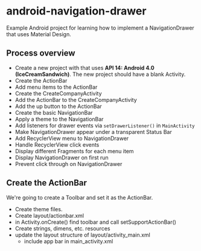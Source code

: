# android-navigation-drawer

Example Android project for learning how to implement a NavigationDrawer that uses Material Design.

## Process overview

- Create a new project with that uses **API 14: Android 4.0 (IceCreamSandwich)**. The new project
  should have a blank Activity.
- Create the ActionBar
- Add menu items to the ActionBar
- Create the CreateCompanyActivity
- Add the ActionBar to the CreateCompanyActivity
- Add the up button to the ActionBar
- Create the basic NavigationBar
- Apply a theme to the NavigationBar
- Add listeners for drawer events via `setDrawerListener()` in `MainActivity`
- Make NavigationDrawer appear under a transparent Status Bar
- Add RecyclerView menu to NavigationDrawer
- Handle RecyclerView click events
- Display different Fragments for each menu item
- Display NavigationDrawer on first run
- Prevent click through on NavigationDrawer

## Create the ActionBar

We're going to create a Toolbar and set it as the ActionBar.

- Create theme files.
- Create layout/actionbar.xml
- in Activity.onCreate() find toolbar and call setSupportActionBar()
- Create strings, dimens, etc. resources
- update the layout structure of layout/activity_main.xml
    - include app bar in main_activity.xml